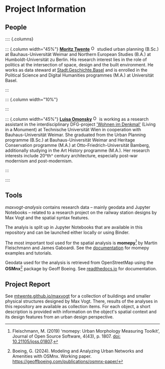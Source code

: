 # Project Information

## People

:::: {.columns}

::: {.column width="45%"}
<a href="https://orcid.org/0009-0005-7187-9774" target="_blank">**Moritz Twente**</a> <a href="https://orcid.org/xxxx-xxxx-xxxx-xxxx" target="_blank"><img alt="ORCID logo" src="https://info.orcid.org/wp-content/uploads/2019/11/orcid_16x16.png" width="16" height="16" /></a>
studied urban planning (B.Sc.) at Bauhaus-Universität Weimar and Northern European Studies (B.A.) at Humboldt-Universität zu Berlin. His research interest lies in the role of politics at the intersection of space, design and the built environment. He works as data steward at <a href="https://www.stadtgeschichtebasel.ch/" target="_blank">Stadt.Geschichte.Basel</a> and is enrolled in the Political Science and Digital Humanities programmes (M.A.) at Universität Basel.

:::

::: {.column width="10%"}

<!-- empty column to create gap -->

:::

::: {.column width="45%"}
<a href="https://orcid.org/0009-0007-7402-7993" target="_blank">**Luisa Omonsky**</a> <a href="https://orcid.org/xxxx-xxxx-xxxx-xxxx" target="_blank"><img alt="ORCID logo" src="https://info.orcid.org/wp-content/uploads/2019/11/orcid_16x16.png" width="16" height="16" /></a>
is working as a research assistant in the interdisciplinary DFG-project <a href="https://denkmalpflege.tuwien.ac.at/index.php/forschungsprojekt-wohnen-im-denkmal/" target="_blank">'Wohnen im Denkmal'</a> (Living in a Monument) at Technische Universität Wien in cooperation with Bauhaus-Universität Weimar. She graduated from the Urban Planning programme (B.Sc.) at Bauhaus-Universität Weimar and Heritage Conservation programme (M.A.) at Otto-Friedrich-Universität Bamberg, additionally studying in the Art History programme (M.A.). Her research interests include 20^th^ century architecture, especially post-war modernism and post-modernism.

:::

::::

## Tools

_maxvogt-analysis_ contains research data – mainly geodata and Jupyter Notebooks – related to a research project on the railway station designs by Max Vogt and the spatial syntax features.

The analyis is split up in Jupyter Notebooks that are available in this repository and can be launched either locally or using Binder.

The most important tool used for the spatial analysis is **momepy**[^1] by Martin Fleischmann and James Gaboardi. See the <a href="https://docs.momepy.org/en/stable/index.html" target="_blank">documentation</a> for momepy examples and tutorials.

[^1]: Fleischmann, M. (2019) ‘momepy: Urban Morphology Measuring Toolkit’, Journal of Open Source Software, 4(43), p. 1807. <a href="https://joss.theoj.org/papers/10.21105/joss.01807" target="_blank">doi: 10.21105/joss.01807</a>.

Geodata used for the analysis is retrieved from OpenStreetMap using the **OSMnx**[^2] package by Geoff Boeing. See <a href="https://osmnx.readthedocs.io/en/stable/" target="_blank">readthedocs.io</a> for documentation.

[^2]: Boeing, G. (2024). Modeling and Analyzing Urban Networks and Amenities with OSMnx. Working paper. <a href="https://geoffboeing.com/publications/osmnx-paper/" target="_blank">https://geoffboeing.com/publications/osmnx-paper/</a>

## Project Report

See <a href="https://mtwente.github.io/maxvogt" target="_blank">mtwente.github.io/maxvogt</a> for a collection of buildings and smaller physical structures designed by Max Vogt. There, results of the analyses in this repository are available as collection items. For each object, a short description is provided with information on the object's spatial context and its design features from an urban design perspective.
